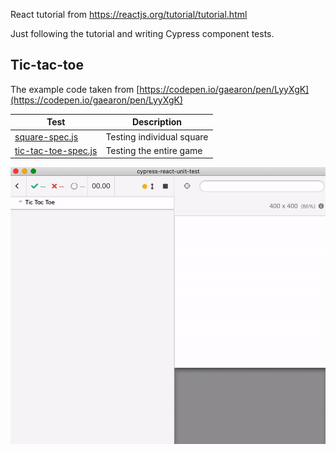 React tutorial from https://reactjs.org/tutorial/tutorial.html

Just following the tutorial and writing Cypress component tests.

## Tic-tac-toe

The example code taken from [https://codepen.io/gaearon/pen/LyyXgK](https://codepen.io/gaearon/pen/LyyXgK)

<!-- prettier-ignore-start -->
Test | Description
--- | ---
[square-spec.js](square-spec.js) | Testing individual square
[tic-tac-toe-spec.js](tic-tac-toe-spec.js) | Testing the entire game
<!-- prettier-ignore-end -->

![Tic tac toe](images/tic-tac-toe.gif)
